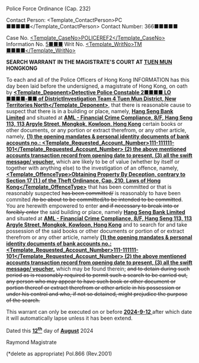 Police Force Ordinance
(Cap. 232)

Contact Person: <Template_ContactPerson>PC ■■■■■</Template_ContactPerson>
Contact Number: 366■■■■■

Case No. <u><Template_CaseNo>POLICEREF2</Template_CaseNo></u>
Information No. <u>5■■■</u>
Writ No. <u><Template_WritNo>TM ■■■■</Template_WritNo></u>

**SEARCH WARRANT**
**IN THE MAGISTRATE'S COURT AT <u>TUEN MUN</u> HONGKONG**

To each and all of the Police Officers of Hong Kong
INFORMATION has this day been laid before the undersigned, a magistrate of Hong Kong, on oath by **<u><Template_Deponent>Detective Police Constable 2■■■■ LO ■■■■-■■ of DistrictInvestigation Team 4 Tuen Mun District, New Territories North</Template_Deponent></u>**, that there is reasonable cause to suspect that there is in a building or place, namely, **<u>Hang Seng Bank Limited</u>** and situated at **<u>AML - Financial Crime Compliance, 8/F, Hang Seng 113, 113 Argyle Street, Mongkok, Kowloon, Hong Kong</u>** certain books or other documents, or any portion or extract therefrom, or any other article, namely, **<u>(1) the opening mandates & personal identity documents of bank accounts no.:  <Template_Requested_Account_Number>111-111111-101</Template_Requested_Account_Number> (2) the above mentioned accounts transaction record from opening date to present, (3) all the swift message/ voucher,</u>** which are likely to be of value (whether by itself or together with anything else) to the investigation of an offence, namely, **<u><Template_OffenceType>Obtaining Property By Deception, contrary to Section 17 (1 ) of the Theft Ordinance, Cap. 210, Laws of Hong Kong</Template_OffenceType></u>** that has been committed or that is reasonably suspected ~~has been committed/~~ is reasonably to have been commited ~~/to be about to be committed/to be intended to be committed~~.
You are herewith empowered to enter ~~and if necessary to break into or forcibly enter~~ the said building or place, namely **<u>Hang Seng Bank Limited</u>** and situated at **<u>AML - Financial Crime Compliance, 8/F, Hang Seng 113, 113 Argyle Street, Mongkok, Kowloon, Hong Kong</u>** and to search for and take possession of the said books or other documents or portion of or extract therefrom or any other article, namely **<u>(1) the opening mandates & personal identity documents of bank accounts no.:  <Template_Requested_Account_Number>111-111111-101</Template_Requested_Account_Number> (2) the above mentioned accounts transaction record from opening date to present, (3) all the swift message/ voucher,</u>** which may be found therein; ~~and to detain during such period as is reasonably required to permit such a search to be carried out, any person who may appear to have such book or other document or portion thereof or extract therefrom or other article in his possession or under his control and who, if not so detained, might prejudice the purpose of the search.~~

This warrant can only be executed on or before <u> **2024-9-12** </u> after which date it will automatically lapse unless it has been extend.

Dated this <u> **12<sup>th</sup>**</u> day of <u> **August**</u> 2024

Raymond
Magistrate

(\*delete as appropriate)
Pol.866 (Rev.2001)